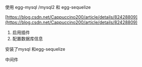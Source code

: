 使用 egg-mysql /mysql2 和 egg-sequelize

[https://blog.csdn.net/Cappuccino200/article/details/82428809](https://blog.csdn.net/Cappuccino200/article/details/82428809)

1. 启用插件
2. 配置数据库信息

安装了mysql 和egg-sequelize





中间件



